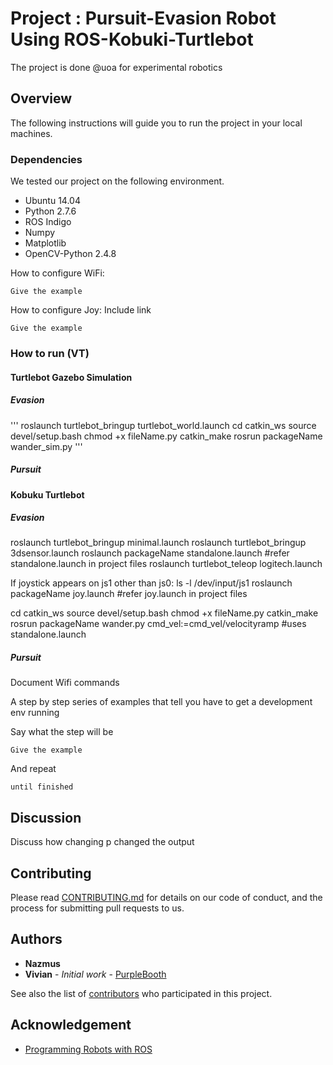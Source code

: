 # Project : Pursuit-Evasion Robot Using ROS-Kobuki-Turtlebot
The project is done @uoa for experimental robotics

## Overview

The following instructions will guide you to run the project in your local machines.

### Dependencies

We tested our project on the following environment.
* Ubuntu 14.04
* Python 2.7.6
* ROS Indigo
* Numpy
* Matplotlib
* OpenCV-Python 2.4.8

How to configure WiFi:
```
Give the example
```
How to configure Joy:
Include link
```
Give the example
```

### How to run (VT)
#### Turtlebot Gazebo Simulation
##### Evasion

'''
roslaunch turtlebot_bringup turtlebot_world.launch
cd catkin_ws
source devel/setup.bash
chmod +x fileName.py
catkin_make
rosrun packageName wander_sim.py 
'''

##### Pursuit


#### Kobuku Turtlebot
##### Evasion

roslaunch turtlebot_bringup minimal.launch
roslaunch turtlebot_bringup 3dsensor.launch
roslaunch packageName standalone.launch #refer standalone.launch in project files
roslaunch turtlebot_teleop logitech.launch 

If joystick appears on js1 other than js0:
ls -l /dev/input/js1
roslaunch packageName joy.launch #refer joy.launch in project files

cd catkin_ws
source devel/setup.bash
chmod +x fileName.py
catkin_make
rosrun packageName wander.py cmd_vel:=cmd_vel/velocityramp #uses standalone.launch


##### Pursuit

Document Wifi commands

A step by step series of examples that tell you have to get a development env running

Say what the step will be

```
Give the example
```

And repeat

```
until finished
```


## Discussion

Discuss how changing p changed the output


## Contributing

Please read [CONTRIBUTING.md](https://gist.github.com/PurpleBooth/b24679402957c63ec426) for details on our code of conduct, and the process for submitting pull requests to us.

## Authors

* **Nazmus**
* **Vivian** - *Initial work* - [PurpleBooth](https://github.com/PurpleBooth)

See also the list of [contributors](https://github.com/your/project/contributors) who participated in this project.



## Acknowledgement 

* [Programming Robots with ROS](https://github.com/osrf/rosbook/blob/master/LICENSE)
